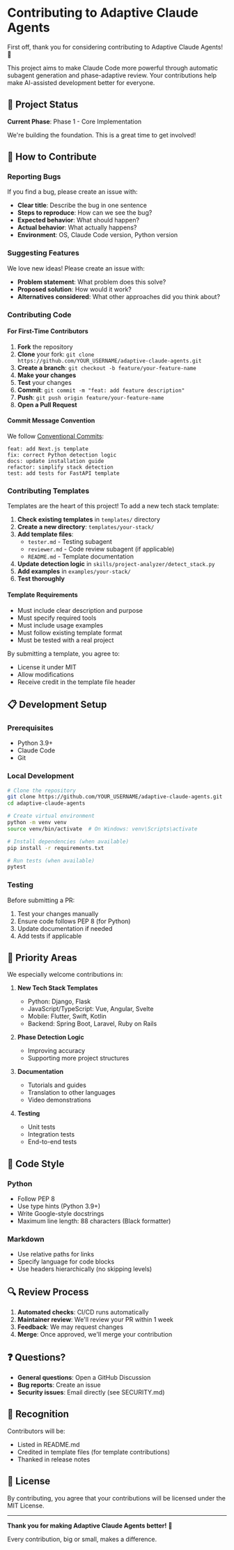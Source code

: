 # Contributing to Adaptive Claude Agents

First off, thank you for considering contributing to Adaptive Claude Agents! 🎉

This project aims to make Claude Code more powerful through automatic subagent generation and phase-adaptive review. Your contributions help make AI-assisted development better for everyone.

## 🚧 Project Status

**Current Phase**: Phase 1 - Core Implementation

We're building the foundation. This is a great time to get involved!

## 🤝 How to Contribute

### Reporting Bugs

If you find a bug, please create an issue with:

- **Clear title**: Describe the bug in one sentence
- **Steps to reproduce**: How can we see the bug?
- **Expected behavior**: What should happen?
- **Actual behavior**: What actually happens?
- **Environment**: OS, Claude Code version, Python version

### Suggesting Features

We love new ideas! Please create an issue with:

- **Problem statement**: What problem does this solve?
- **Proposed solution**: How would it work?
- **Alternatives considered**: What other approaches did you think about?

### Contributing Code

#### For First-Time Contributors

1. **Fork** the repository
2. **Clone** your fork: `git clone https://github.com/YOUR_USERNAME/adaptive-claude-agents.git`
3. **Create a branch**: `git checkout -b feature/your-feature-name`
4. **Make your changes**
5. **Test** your changes
6. **Commit**: `git commit -m "feat: add feature description"`
7. **Push**: `git push origin feature/your-feature-name`
8. **Open a Pull Request**

#### Commit Message Convention

We follow [Conventional Commits](https://www.conventionalcommits.org/):

```
feat: add Next.js template
fix: correct Python detection logic
docs: update installation guide
refactor: simplify stack detection
test: add tests for FastAPI template
```

### Contributing Templates

Templates are the heart of this project! To add a new tech stack template:

1. **Check existing templates** in `templates/` directory
2. **Create a new directory**: `templates/your-stack/`
3. **Add template files**:
   - `tester.md` - Testing subagent
   - `reviewer.md` - Code review subagent (if applicable)
   - `README.md` - Template documentation
4. **Update detection logic** in `skills/project-analyzer/detect_stack.py`
5. **Add examples** in `examples/your-stack/`
6. **Test thoroughly**

#### Template Requirements

- Must include clear description and purpose
- Must specify required tools
- Must include usage examples
- Must follow existing template format
- Must be tested with a real project

By submitting a template, you agree to:
- License it under MIT
- Allow modifications
- Receive credit in the template file header

## 📋 Development Setup

### Prerequisites

- Python 3.9+
- Claude Code
- Git

### Local Development

```bash
# Clone the repository
git clone https://github.com/YOUR_USERNAME/adaptive-claude-agents.git
cd adaptive-claude-agents

# Create virtual environment
python -m venv venv
source venv/bin/activate  # On Windows: venv\Scripts\activate

# Install dependencies (when available)
pip install -r requirements.txt

# Run tests (when available)
pytest
```

### Testing

Before submitting a PR:

1. Test your changes manually
2. Ensure code follows PEP 8 (for Python)
3. Update documentation if needed
4. Add tests if applicable

## 🎯 Priority Areas

We especially welcome contributions in:

1. **New Tech Stack Templates**
   - Python: Django, Flask
   - JavaScript/TypeScript: Vue, Angular, Svelte
   - Mobile: Flutter, Swift, Kotlin
   - Backend: Spring Boot, Laravel, Ruby on Rails

2. **Phase Detection Logic**
   - Improving accuracy
   - Supporting more project structures

3. **Documentation**
   - Tutorials and guides
   - Translation to other languages
   - Video demonstrations

4. **Testing**
   - Unit tests
   - Integration tests
   - End-to-end tests

## 📝 Code Style

### Python

- Follow PEP 8
- Use type hints (Python 3.9+)
- Write Google-style docstrings
- Maximum line length: 88 characters (Black formatter)

### Markdown

- Use relative paths for links
- Specify language for code blocks
- Use headers hierarchically (no skipping levels)

## 🔍 Review Process

1. **Automated checks**: CI/CD runs automatically
2. **Maintainer review**: We'll review your PR within 1 week
3. **Feedback**: We may request changes
4. **Merge**: Once approved, we'll merge your contribution

## ❓ Questions?

- **General questions**: Open a GitHub Discussion
- **Bug reports**: Create an issue
- **Security issues**: Email directly (see SECURITY.md)

## 🌟 Recognition

Contributors will be:
- Listed in README.md
- Credited in template files (for template contributions)
- Thanked in release notes

## 📄 License

By contributing, you agree that your contributions will be licensed under the MIT License.

---

**Thank you for making Adaptive Claude Agents better!** 🚀

Every contribution, big or small, makes a difference.
